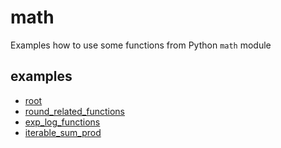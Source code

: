 # math
Examples how to use some functions from Python `math` module


## examples
+ [root](root.ipynb)
+ [round_related_functions](round_related_functions.ipynb)
+ [exp_log_functions](exp_log_functions.ipynb)
+ [iterable_sum_prod](iterable_sum_prod.ipynb)
